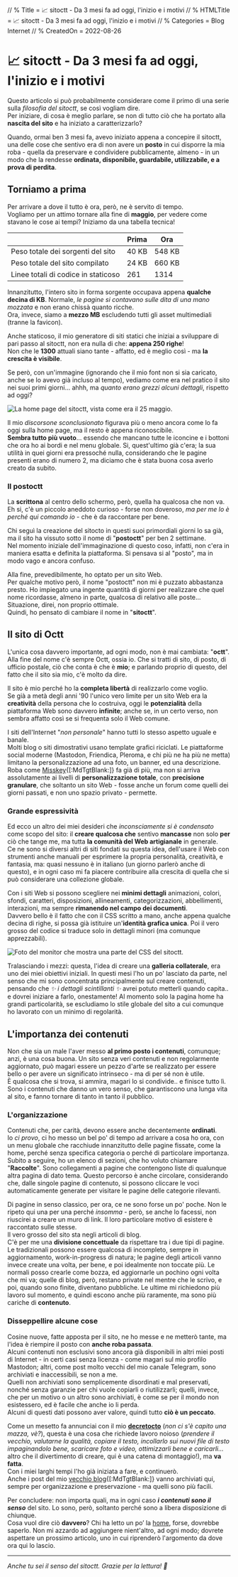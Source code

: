 // % Title =  📈 sitoctt - Da 3 mesi fa ad oggi, l'inizio e i motivi
// % HTMLTitle = <span class="twa twa-chart-increasing twa-📈"><span>📈</span></span> sitoctt - Da 3 mesi fa ad oggi, l'inizio e i motivi
// % Categories = Blog Internet
// % CreatedOn = 2022-08-26

# <span class="twa twa-chart-increasing twa-📈"><span>📈</span></span> sitoctt - Da 3 mesi fa ad oggi, l'inizio e i motivi

Questo articolo si può probabilmente considerare come il primo di una serie sulla _filosofia del sitoctt_, se così vogliam dire.  
Per iniziare, di cosa è meglio parlare, se non di tutto ciò che ha portato alla **nascita del sito** e ha iniziato a caratterizzarlo?

Quando, ormai ben 3 mesi fa, avevo iniziato appena a concepire il sitoctt, una delle cose che sentivo era di non avere un **posto** in cui disporre la mia roba - quella da preservare e condividere pubblicamente, almeno - in un modo che la rendesse **ordinata, disponibile, guardabile, utilizzabile, e a prova di perdita**.

## Torniamo a prima

Per arrivare a dove il tutto è ora, però, ne è servito di tempo.  
Vogliamo per un attimo tornare alla fine di **maggio**, per vedere come stavano le cose ai tempi? Iniziamo da una tabella tecnica!

|   | Prima | Ora |
|---|---|---|
| Peso totale dei sorgenti del sito | 40 KB | 548 KB |
| Peso totale del sito compilato | 24 KB | 660 KB |
| Linee totali di codice in staticoso | 261 | 1314 |

Innanzitutto, l'intero sito in forma sorgente occupava appena **qualche decina di KB**. Normale, _le pagine si contavano sulle dita di una mano mozzata_ e non erano chissà quanto ricche.  
Ora, invece, siamo a **mezzo MB** escludendo tutti gli asset multimediali (tranne la favicon).

Anche staticoso, il mio generatore di siti statici che iniziai a sviluppare di pari passo al sitoctt, non era nulla di che: **appena 250 righe**!  
Non che le **1300** attuali siano tante - affatto, ed è meglio così - ma **la crescita è visibile**.

Se però, con un'immagine (ignorando che il mio font non si sia caricato, anche se lo avevo già incluso al tempo), vediamo come era nel pratico il sito nei suoi primi giorni... ahhh, ma _quanto erano grezzi alcuni dettagli_, rispetto ad oggi?

![La home page del sitoctt, vista come era il 25 maggio.]([staticoso:Folder:Assets:AbsoluteRoot]/Media/Screenshots/sitoctt/home-2022-05-25.png)

Il mio _discorsone sconclusionato_ figurava più o meno ancora come lo fa oggi sulla home page, ma il resto è appena riconoscibile.  
**Sembra tutto più vuoto**... essendo che mancano tutte le iconcine e i bottoni che ora ho ai bordi e nel menu globale. Si, quest'ultimo già c'era; la sua utilità in quei giorni era pressoché nulla, considerando che le pagine presenti erano di numero 2, ma diciamo che è stata buona cosa averlo creato da subito.

### Il postoctt

La **scrittona** al centro dello schermo, però, quella ha qualcosa che non va.  
Eh si, c'è un piccolo aneddoto curioso - forse non doveroso, _ma per me lo è perché qui comando io_ - che è da raccontare per bene.

Chi seguì la creazione del sitocto in questi suoi primordiali giorni lo sa già, ma il sito ha vissuto sotto il nome di "**postoctt**" per ben 2 settimane.  
Nel momento iniziale dell'immaginazione di questo coso, infatti, non c'era in maniera esatta e definita la piattaforma. Si pensava si al "posto", ma in modo vago e ancora confuso.

Alla fine, prevedibilmente, ho optato per un sito Web.  
Per qualche motivo però, il nome "postoctt" non mi è puzzato abbastanza presto. Ho impiegato una ingente quantità di giorni per realizzare che quel nome ricordasse, almeno in parte, qualcosa di relativo alle poste... Situazione, direi, non proprio ottimale.  
Quindi, ho pensato di cambiare il nome in "**sitoctt**".

## Il sito di Octt

L'unica cosa davvero importante, ad ogni modo, non è mai cambiata: "**octt**".  
Alla fine del nome c'è sempre Octt, ossia io. Che si tratti di sito, di posto, di ufficio postale, ciò che conta è che è **mio**; e parlando proprio di questo, del fatto che il sito sia mio, c'è molto da dire.

Il sito è mio perché ho la **completa libertà** di realizzarlo come voglio.  
Se già a metà degli anni '90 l'unico vero limite per un sito Web era la **creatività** della persona che lo costruiva, oggi le **potenzialità** della piattaforma Web sono davvero **infinite**; anche se, in un certo verso, non sembra affatto così se si frequenta solo il Web comune.

I siti dell'Internet "_non personale_" hanno tutti lo stesso aspetto uguale e banale.  
Molti blog o siti dimostrativi usano template grafici riciclati. Le piattaforme social moderne (Mastodon, Friendica, Pleroma, e chi più ne ha più ne metta) limitano la personalizzazione ad una foto, un banner, ed una descrizione. Roba come [Misskey](https://misskey-hub.net/en){[:MdTgtBlank:]} fa già di più, ma non si arriva assolutamente ai livelli di **personalizzazione totale**, con **precisione granulare**, che soltanto un sito Web - fosse anche un forum come quelli dei giorni passati, e non uno spazio privato - permette.

### Grande espressività

Ed ecco un altro dei miei desideri che _inconsciamente si è condensato_ come scopo del sito: il **creare qualcosa che** sentivo **mancasse** non solo **per** ciò che tange me, ma tutta **la comunità del Web artigianale** in generale.  
Ce ne sono si diversi altri di siti fondati su questa idea, dell'usare il Web con strumenti anche manuali per esprimere la propria personalità, creatività, e fantasia, ma: quasi nessuno è in italiano (un giorno parlerò anche di questo), e in ogni caso mi fa piacere contribuire alla crescita di quella che si può considerare una collezione globale.

Con i siti Web si possono scegliere nei **minimi dettagli** animazioni, colori, sfondi, caratteri, disposizioni, allineamenti, categorizzazioni, abbellimenti, interazioni, ma sempre **rimanendo nel campo dei documenti**.  
Davvero bello è il fatto che con il CSS scritto a mano, anche appena qualche decina di righe, si possa già istituire un'**identità grafica unica**. Poi il vero grosso del codice si traduce solo in dettagli minori (ma comunque apprezzabili).

![Foto del monitor che mostra una parte del CSS del sitoctt.]([staticoso:Folder:Assets:AbsoluteRoot]/Media/Foto/CSS-sitoctt.avif)

Tralasciando i mezzi: questa, l'idea di creare una **galleria collaterale**, era uno dei miei obiettivi iniziali. In questi mesi l'ho un po' lasciato da parte, nel senso che mi sono concentrata principalmente sul creare contenuti, pensando che _✨ i dettagli scintillanti ✨_ avrei potuto metterli quando capita.. e dovrei iniziare a farlo, onestamente! Al momento solo la pagina home ha grandi particolarità, se escludiamo lo stile globale del sito a cui comunque ho lavorato con un minimo di regolarità.  

## L'importanza dei contenuti

Non che sia un male l'aver messo **al primo posto i contenuti**, comunque; anzi, è una cosa buona. Un sito senza veri contenuti e non regolarmente aggiornato, può magari essere un pezzo d'arte se realizzato per essere bello o per avere un significato intrinseco - ma di per sé non è utile.  
È qualcosa che si trova, si ammira, magari lo si condivide.. e finisce tutto lì. Sono i contenuti che danno un vero senso, che garantiscono una lunga vita al sito, e fanno tornare di tanto in tanto il pubblico.

### L'organizzazione

Contenuti che, per carità, devono essere anche decentemente **ordinati**.  
Io _ci provo_, ci ho messo un bel po' di tempo ad arrivare a cosa ho ora, con un menu globale che racchiude innanzitutto delle pagine fissate, come la home, perché senza specifica categoria o perché di particolare importanza.  
Subito a seguire, ho un elenco di sezioni, che ho voluto chiamare "**Raccolte**". Sono collegamenti a pagine che contengono liste di qualunque altra pagina di dato tema. Questo percorso è anche circolare, considerando che, dalle singole pagine di contenuto, si possono cliccare le voci automaticamente generate per visitare le pagine delle categorie rilevanti.

Di pagine in senso classico, per ora, ce ne sono forse un po' poche. Non le ripeto qui una per una perché _insomma_ - però, se anche lo facessi, non riuscirei a creare un muro di link. Il loro particolare motivo di esistere è raccontato sulle stesse.  
Il vero grosso del sito sta negli articoli di blog.  
C'è per me una **divisione concettuale** da rispettare tra i due tipi di pagine. Le tradizionali possono essere qualcosa di incompleto, sempre in aggiornamento, work-in-progress di natura; le pagine degli articoli vanno invece create una volta, per bene, e poi idealmente non toccate più. Le normali posso crearle come bozza, ed aggiornarle un pochino ogni volta che mi va; quelle di blog, però, restano private nel mentre che le scrivo, e poi, quando sono finite, diventano pubbliche. Le ultime mi richiedono più lavoro sul momento, e quindi escono anche più raramente, ma sono più cariche di **contenuto**.

### Disseppellire alcune cose

Cosine nuove, fatte apposta per il sito, ne ho messe e ne metterò tante, ma l'idea è riempire il posto con **anche roba passata**.  
Alcuni contenuti non esclusivi sono ancora già disponibili in altri miei posti di Internet - in certi casi senza licenza - come magari sul mio profilo Mastodon; altri, come post molto vecchi del mio canale Telegram, sono archiviati e inaccessibili, se non a me.  
Quelli non archiviati sono semplicemente disordinati e mal preservati, nonché senza garanzie per chi vuole copiarli o riutilizzarli; quelli, invece, che per un motivo o un altro sono archiviati, è come se per il mondo non esistessero, ed è facile che anche io li perda.  
Alcuni di questi dati possono aver valore, quindi tutto **ciò è un peccato**.

Come un mesetto fa annunciai con il mio [**decretocto**](../PicoBlog.html#-2022-07-21-Decreto-fu-fatto-2) <!-- ([staticoso:Folder:Assets:AbsoluteRoot]/Files/Decreto-20-luglio-2022.pdf){[:MdTgtBlank:]} --> (_non ci s'è capito una mazza, vè?_), questa è una cosa che richiede lavoro noioso (_prendere il vecchio, valutarne la qualità, copiare il testo, incollarlo sui nuovi file di testo impaginandolo bene, scaricare foto e video, ottimizzarli bene e caricarli..._ altro che il divertimento di creare, qui è una catena di montaggio!), ma **va fatta**.  
Con i miei larghi tempi l'ho già iniziata a fare, e continuerò.  
Anche i post del mio [vecchio blog](https://noblogo.org/loli-documentatrice){[:MdTgtBlank:]} vanno archiviati qui, sempre per organizzazione e preservazione - ma quelli sono più facili.

Per concludere: non importa quali, ma in ogni caso ***i contenuti sono il senso*** del sito. Lo sono, però, soltanto perché sono a libera disposizione di chiunque.  
Cosa vuol dire ciò **davvero**? Chi ha letto un po’ la [home](../index.html), forse, dovrebbe saperlo. Non mi azzardo ad aggiungere nient'altro, ad ogni modo; dovrete aspettare un prossimo articolo, uno in cui riprenderò l'argomento da dove ora qui lo lascio.

---

_Anche tu sei il senso del sitoctt. Grazie per la lettura! 💖_
